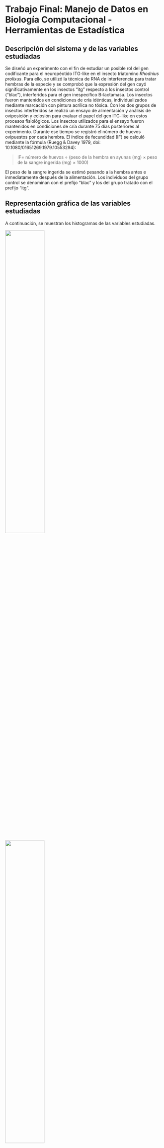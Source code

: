 # Trabajo Final: Manejo de Datos en Biología Computacional - Herramientas de Estadística

## Descripción del sistema y de las variables estudiadas

Se diseñó un experimento con el fin de estudiar un posible rol del gen codificante para el neuropéotido ITG-like en el insecto triatomino _Rhodnius prolixus_. Para ello, se utilizó la técnica de RNA de interferencia para tratar hembras de la especie y se comprobó que la expresión del gen cayó significativamente en los insectos “itg” respecto a los insectos control (“blac”), interferidos para el gen inespecífico B-lactamasa. Los insectos fueron mantenidos en condiciones de cría idénticas, individualizados mediante marcación con pintura acrílica no tóxica.
Con los dos grupos de insectos interferidos se realizó un ensayo de alimentación y análisis de oviposición y eclosión para evaluar el papel del gen ITG-like en estos procesos fisiológicos. Los insectos utilizados para el ensayo fueron mantenidos en condiciones de cría durante 75 días posteriores al experimento. Durante ese tiempo se registró el número de huevos ovipuestos por cada hembra. El índice de fecundidad (IF) se calculó mediante la fórmula (Ruegg & Davey 1979, doi: 10.1080/01651269.1979.10553294):


> IF= número de huevos ÷ (peso de la hembra en ayunas (mg) × peso de la sangre ingerida (mg) × 1000)


El peso de la sangre ingerida se estimó pesando a la hembra antes e inmediatamente después de la alimentación. Los individuos del grupo control se denominan con el prefijo “blac” y los del grupo tratado con el prefijo “itg”.



## Representación gráfica de las variables estudiadas

A continuación, se muestran los histogramas de las variables estudiadas.

<img src=./psa_histograma.png
     width="50%" 
     height=auto />

<img src=./psi_histograma.png
     width="50%" 
     height=auto />

<img src=./hp_histograma.png
     width="50%" 
     height=auto />

<img src=./if_histograma.png
     width="50%" 
     height=auto />


Dado que el número de individuos en cada grupo es pequeño, no queda graficada de forma clara la distribución de las variables estudiadas.


## Análisis de las medidas características de cada distribución

Dado que las variables medidas son cuantitativas, pueden calcularse una serie de medidas de centralización y dispersión con el fin de obtener una caracterización rápida de la distribución de los datos. Dado que el número de individuos incluidos en el experimento es bajo, la utilidad de estas medidas es limitada.

### Medidas de centralización

#### Media, mediana y moda


En las siguientes tablas se muestran la media, mediana y moda para cada grupo y variable. Para hacer más preciso el cálculo de la moda, se decide redondear los números a dos decimales, a excepción del índice de fecundidad en donde se decide eliminar los decimales para lograr un dato aproximado. En el caso de que no haya una única moda, se muestran todos los valores separados por “;”:

***Peso sin alimentar***

|Característica |Ambos grupos |Grupo control |Grupo interferido |
|---------------|-------------|------------- |------------------|
|Media |0.090878 |0.0916 |0.0903|
|Mediana |0.0912 |0.092 |0.09|
|Moda |0.09 |0.09 |0.09;0.10|


> La media del peso de los insectos utilizados para el estudio es de 0.09 mg, mientras que no parece haber una diferencia importante entre las medias de los insectos separados por grupo experimental. Si bien la media nos indica el valor central de los datos, la observación de una mediana similar nos indica ausencia de valores extremos. La moda es consistente con este resultado, ya que los valores más abundantes son 0.09 a 0.1 mg.


***Sangre ingerida***

|Característica |Ambos grupos |Grupo control |Grupo interferido |
|---------------|-------------|------------- |------------------|
|Media |0.148778 |0.138275 |0.15718 |
|Mediana |0.1454 |0.14465 |0.1483 |
|Moda |0.14;0.15 |0.15 |0.14;0.18 |


> La media del peso del volumen ingerido por ambos grupos es 0.14 mg. Al igual que para la variable anterior, la mediana indica que no hay influencia de valores extremos en ese número. Al observar las medias y modas de los grupos por separados, podría observarse una tendencia de los insectos interferidos a ingerir más volumen de sangre.


***Cantidad de huevos***

|Característica |Ambos grupos |Grupo control |Grupo interferido |
|---------------|-------------|------------- |------------------|
|Media |35.111111 |41.75 |29.8 |
|Mediana |36.0 |45.0 |30.0 |
|Moda |21;22;25;30;36;37;43;47;55 |22;43;47;55 |21;25;30;36;37 |


> En promedio, los insectos en su conjunto ponen 35,1 huevos. Sin embargo, al evaluar las medias de cada grupo por separado, se observa que los insectos del grupo control tienen una media más alta que este número, mientras que los insectos interferidos muestran un valor menor para esta característica. La mediana es similar a la media en el caso de todos los insectos en su conjunto y en el caso del grupo interferido. En el caso de los insectos control, la mediana es mayor, lo que podría indicar la existencia de valores en el extremo inferior.


***Índice de fecundidad***

|Característica |Ambos grupos |Grupo control |Grupo interferido |
|---------------|-------------|------------- |------------------|
|Media |2.652516 |3.287904 |2.144205 |
|Mediana |2.408478 |3.412443 |2.361922 |
|Moda |2 |3 |2 |


> Al igual que para el número de huevos puestos, la media del índice de fecundidad calculado para los insectos interferidos es menor que la calculada para los insectos en su conjunto, mientras que la media de los insectos control es mayor. La mediana es similar a la media en todos los casos.


#### Cálculo de percentiles
No se realiza el cálculo de percentiles porque se cuenta con un bajo número de individuos en el experimento y el resultado no sería informativo.


### Medidas de dispersión

Las medidas de dispersión se calculan para analizar la variabilidad de los datos, lo que nos ayuda a evaluar la representatividad de las medidas de centralización. Tal como se aclaró anteriormente la utilidad de estas medidas es limitada debido al bajo número de individuos utilizados en el experimento.


#### Rango, recorrido intercuartilo (RI), desviación estándar (SD) y varianza

En las siguientes tablas se muestran el rango, recorrido intercuartilo (RI), desviación estándar (SD) y varianza para cada grupo y variable:


***Peso sin alimentar***

|Característica |Ambos grupos |Grupo control |Grupo interferido |
|---------------|-------------|------------- |------------------|
|Rango |0.0300 |0.0300 |0.0200 |
|RI |0.0100 |0.0100 |0.0100 |
|SD |0.0095 |0.0126 |0.0077 |
|Varianza |0.0001 |0.0002 |0.0001 |


> En el caso de esta variable, en consistencia con lo observado para las medidas de centralización no se observa una gran influencia de valores extremos: el rango y el recorrido intercuartilo presentan un valor bajo en todos los casos. La desviación estándar es más alta en los insectos control; dado que en este caso no hay una gran influencia de valores extremos es un estadístico válido para evaluar dispersión. La varianza nos indica que en todos los casos existe muy poca variabilidad de los datos con respecto a la media calculada.


***Sangre ingerida***

|Característica |Ambos grupos |Grupo control |Grupo interferido |
|---------------|-------------|------------- |------------------|
|Rango |0.0700 | 0.0500 |0.0500 |
|RI |0.0200 |0.0100 |0.0400 |
|SD |0.0226 |0.0198 |0.0230 |
|Varianza |0.0005 |0.0004 |0.0005 |


> En el caso de esta variable, se observa una dispersión un poco mayor que para el caso anterior, tal como puede observarse con el rango y la desviación estándar calculados.


***Huevos puestos***

|Característica |Ambos grupos |Grupo control |Grupo interferido |
|---------------|-------------|------------- |------------------|
|Rango |34.0000 | 33.0000 |15.0000 |
|RI |18.0000 |11.2500 |11.0000 |
|SD |11.7414 |14.0801 |6.9065 |
|Varianza |137.8611 |198.2500 |47.7000 |


> En el caso de huevos puestos, se observa una menor dispersión de los datos del grupo interferido en todas las medidas calculadas.


***Indice de fecundidad***

|Característica |Ambos grupos |Grupo control |Grupo interferido |
|---------------|-------------|------------- |------------------|
|Rango |3.1000 |2.2900 |1.2900 |
|RI |1.1000 |0.6800 |0.1700 |
|SD |0.9173 |0.9488 |0.5303 |
|Varianza |0.8415 |0.9002 |0.2812 |


> En el caso del índice de fecundidad, similar a lo observado para la variable analizada anteriormente, se observa una menor dispersión de los datos del grupo interferido en todas las medidas calculadas.


#### Coeficientes de variación, asimetría y curtosis

***Coeficientes de variación para cada grupo y variable***

Para analizar la dispersión de manera comparativa (independientemente de la unidad de medida de la variable), se calculó el coeficiente de variación de Pearson.

|Característica |Ambos grupos |Grupo control |Grupo interferido |
|---------------|-------------|------------- |------------------|
|Peso sin alimentar |0.1042 |0.1375 |0.0853 |
|Sangre ingerida |0.1518 |0.1432 |0.1462 |
|Huevos puestos |0.3344 |0.3372 |0.2318 |
|Índice de fecundidad |0.3458 |0.2886 |0.2473 |


> Se observa una manor variación en el caso del grupo interferido, especialmente para Huevos puestos e Índice de fecundidad.


Para estudiar la simetría de los datos y su concentración con respecto a la medida central, se complementan los análisis anteriores con el calculo de coeficientes de asimetría y curtosis. Sin embargo, tal como se observó en los histogramas graficados, el número de individuos analizado es bajo lo que compromete la utilidad de estos coeficientes.


***Coeficientes de asimetría para cada grupo y variable***

|Característica |Ambos grupos |Grupo control |Grupo interferido |
|---------------|-------------|------------- |------------------|
|Peso sin alimentar |-0.2356 |-0.1892 |-1.1824 |
|Sangre ingerida |0.1183 |-1.6611 |0.4572 |
|Huevos puestos |0.3788 |-1.2493 |-0.2283 |
|Índice de fecundidad |0.4345 |-0.7636 |-2.0583 |


> En el caso de peso sin alimentar, se observa una asimetría a la izquierda (es decir, hacia los valores más bajos de la distribución), especialmente para el grupo interferido. En el caso de la sangre ingerida, los valores de asimetría difieren entre los grupos: se observa una asimetria hacia la derecha para ambos grupos y para el grupo interferido, mientras que ocurre lo contrario para el grupo control. En el caso de huevos puestos e índice de fecundidad, la asimentría es hacia la izquierda para ambos grupos experimentales.


***Coeficientes de curtosis para cada grupo y variable***

|Característica |Ambos grupos |Grupo control |Grupo interferido |
|---------------|-------------|------------- |------------------|
|Peso sin alimentar |0.1860 |1.4398 |1.4266 |
|Sangre ingerida |0.4569 |3.1187 |-2.9980 |
|Huevos puestos |-0.8976 |2.0826 |-2.1256 |
|Índice de fecundidad |0.2569 |1.7243 |4.3544 |


> En el caso de peso sin alimentar, los coeficientes indican una distribución leptocúrtica (mayoría de datos alrededor del valor central). En el caso de la sangre ingerida y huevos puestos, se observa distribución leptocúrtica para el grupo control, mientras que el grupo interferido presenta distribución platicúrtica. La variable índice de fecundidad presenta distribución leptocúrtica en ambos grupos.


## Estimación de intervalos de confianza

Para realizar la estimación de los intervalos de confianza se utilizará la distribución T de student porque la varianza poblacional es desconocida y el n < 30. En la siguiente tabla se muestran los Intervalos de Confianza (95%) estimados en base a cada grupo y variable:

|Característica |Ambos grupos |Grupo control |Grupo interferido |
|---------------|-------------|------------- |------------------|
|Peso sin alimentar |[0.08, 0.1] |[0.07, 0.11] |[0.08, 0.1] |
|Sangre ingerida |[0.13, 0.17] |[0.11, 0.17] |[0.13, 0.19] |
|Huevos puestos |[26.09, 44.14] |[19.35, 64.15] |[21.22, 38.38] |
|Índice de fecundidad |[1.95, 3.36] |[1.78, 4.8] |[1.49, 2.8] |


> Estos datos nos muestran que existe un 95% de probabilidad de que los intervalos calculados contengan el valor real de esa variable en la población.


## Determinación del tamaño de la muestra


Con el fin de determinar si la cantidad de individuos que forman parte del ensayo son suficientes para abordar el análisis de las variables de interés, se realizó una determinación del tamaño de la muestra utilizando la función _TTestIndPower_ de la librería _statsmodels.stats.power_.
              
El tamaño muestral necesario para Peso sin alimentar es: 751

El tamaño muestral necesario para Peso sangre ingerida es: 21

El tamaño muestral necesario para Huevos puestos es: 15

El tamaño muestral necesario para Índice de fecundidad es: 751


> Con los resultados puede concluirse que el número de individuos incluidos en el diseño experimental es muy insuficiente. Esto indica que la ausencia de diferencias significativas en las comparaciones de medias que siguen a continuación puede deberse a esto.


## Ensayos de hipótesis

### Comparación de medias

Para poder testear la hipótesis de si que el gen ITG-like tiene un rol en la reproducción de la especie estudiada, se planea comparar las medias de las variables analizadas utilizando la prueba de T de student. Para aplicar esta prueba, deben comprobarse una serie de supuestos que se detallan y evalúan a continuación.


***Tipo de datos, independencia de las muestras y número de individuos y grupos analizados***

Se trata de un set de datos cuantitativos, con un tamaño muestral < 30 compuesto por dos grupos de muestras independientes. Estas características son apropiadas para un análisis de comparación de medias por T de student.


***Homocedasticidad***

La homocedasticidad se chequea mediante el test de Levene, planteando las siguientes hipótesis:

H0: Las varianzas de los grupos comparados son homogéneas
H1: Las varianzas de los grupos comparados no son homogéneas

En este caso, se compara para cada variable el grupo control y el interferido. En la siguiente tabla se muestra el resultado del test para cada variable:

|Peso sin alimentar |Sangre ingerida |Huevos puestos |Índice de fecundidad |
|--------------- |------------- |------------- |------------------ |
|[0.416, 0.539] |[0.356, 0.569] |[0.678, 0.437] |[0.701, 0.429] |

> Las varianzas son homogéneas en todos los casos (p > 0.05) por lo que se acepta la hipótesis nula, cumpliéndose este supuesto en todos los casos.


***Normalidad de los datos***

La normalidad se chequea mediante el test de Shapiro-Wilk, planteando las siguientes hipótesis:


H0: La variable se distribuye normalmente
H1: La variable no se distribuye normalmente

Este test se aplica tanto para los grupos por separado, como para los grupos en su conjunto y para cada variable analizada. En la siguiente tabla se muestra el estadístico resultante del test en cada caso, y su correspondiente valor p.

|Variable |Ambos grupos |Grupo control |Grupo interferido |
|---------------|-------------|------------- |------------------|
|Peso sin alimentar |[0.936, 0.548] |[0.964, 0.808] |[0.860, 0.229] |
|Sangre ingerida |[0.934, 0.522] |[0.826, 0.158] |[0.839, 0.163] |
|Huevos puestos |[0.949, 0.680] |[0.916, 0.516] |[0.925, 0.566] |
|Índice de fecundidad |[0.952, 0.713] |[0.947, 0.698] |[0.719, 0.015] |

> A excepción del índice de fecundidad, las variables se distribuyen normalmente (p > 0.05), por lo que se acepta la hipótesis nula. En el caso del IF la hipótesis nula se rechaza con un p = 0.015. Esto puede deberse a que la muestra es muy pequeña: como ya se determinó, el tamaño muestral necesario para analizar esta variable es 751. Para este caso, se realizará una prueba de T y también un test no paramétrico para evaluar los resultados.


#### Prueba de T

Para cada variable, se plantean las siguientes hipótesis:

H0: Las medias de los grupos analizados no son diferentes
H1: Las medias de los grupos analizados son diferentes

Los resultados obtenidos para la prueba de T  para cada variable (estadísitico y valor p asociado) se muestran en la siguiente tabla:

|Peso sin alimentar |Sangre ingerida |Huevos puestos |Índice de fecundidad |
|--------------- |------------- |------------- |------------------ |
|[0.191,0.853] |[-1.300, 0.234] |[1.681, 0.136] |[2.306, 0.054] |

> Como puede observarse, no hay diferencias significativas entre el tamaño de los individuos que forman parte de cada grupo, ni en la cantidad de sangre ingerida por los mismos. Tampoco se observan diferencias en la oviposición. En cuanto al índice de fecundidad, se observa una diferencia significativa con un valor p =0.054. Sin embargo, para esta variable no se observó una distribución normal. Si bien es probable que esto se deba a que se está trabajando con un bajo número de individuos, no puede tomarse este resultado como válido. Se realiza a continuación un análisis no paramétrico.


### Análisis no paramétrico

Se elige la prueba U de Mann-Whitney, dado que se trata de datos continuos pertenecientes a dos grupos de muestras independientes con varianzas homogéneas.

	H0: La probabilidad de que una observación al azar del grupo 1 exceda a una observación al azar del grupo 2 es igual a la probabilidad de que una observación al azar del grupo 2 exceda a una observación al azar del grupo 1.
	H1: La probabilidad de que una observación al azar del grupo 1 exceda a una observación al azar del grupo 2 es diferente a la probabilidad de que una observación al azar del grupo 2 exceda a una observación al azar del grupo 1.

> Los resultados obtenidos para este análisis indican que no se puede rechazar la hipótesis nula (p = 0.19, estadístico = 16). Por lo tanto, la distribución de los grupos analizados es la misma.

> Sería deseable aumentar el número de individuos analizados para evaluar si se alcanza la normalidad de los datos y con ellos repetir la prueba de T para tener un resultado confiable sobre la diferencia entre las medias de los grupos.


### Análisis de dependencia de variables categóricas

Con el fin de realizar un análisis de datos categóricos utilizando el mismo set de datos, se realiza una discretización de la variable Índice de Fecundidad. Para ello, se clasifican los índices en alto/bajo, tomando como bajo un Índice de Fecundidad menor a 2.51, y como alto un valor mayor a ese número. Como resultado, se obtiene la siguiente tabla de contingencia:

|------------------ |Grupo control	|Grupo interferido |Total |
|------------------ |------------------ |----------------------- |------- |
|IF bajo (<2.51) |1 |5 |6 |
|IF alto (>2.51) |3 |0 |3 |
|Total |4 |5 |9 |

Para llevar a cabo este análisis se decidió aplicar el test de Fisher debido a que la cantidad de individuos que componen cada grupo es pequeña. Se plantean las siguientes hipótesis:

	H0: El índice de fecundidad es independiente del tratamiento de interferencia.
	H1: El índice de fecundidad depende del tratamiento de interferencia recibido.

> El test de Fisher para la tabla de contingencia analizada arrojó un estadístico de 0 con un p-value de 0.047. Por lo tanto, según este test podemos rechazar la hipótesis nula: el índice de fecundidad depende del tratamiento recibido, con una probabilidad de encontrar este resultado al azar de 4,7%.

> Es importante tener en cuenta que este resultado se obtiene a partir de una clasificación (fecundidad alta/baja) establecida con un punto de corte arbitrario. Asimismo, el número de individuos es muy bajo. Sería deseable aumentar el número de individuos para evaluar la validez del punto de corte establecido.


### Análisis de correlación

Con el fin de evaluar la relación lineal entre el peso sin alimentar y los huevos puestos por cada individuo con respecto a la sangre ingerida, se plantea el cálculo del coeficiente de correlación de Pearson y su correspondiente valor p.

	H0: Las variables no están correlacionadas
	H1: Las variables están correlacionadas

> El resultado del cálculo arrojó un coeficiente de correlación de 0.266 (con un valor de p = 0.487) para las variables _peso sin alimentar_ y _sangre ingerida_, mientras que para _huevos puestos_ y _sangre ingerida_ el coeficiente es de -0.166 (p value = 0.66). A continuación, se muestran los gráficos resultantes, en donde puede visualizarse claramente la falta de correlación:

<img src=./psi_vs_psa_corr.png
     width="50%" 
     height=auto />

<img src=./hp_vs_psi_corr.png
     width="50%" 
     height=auto />

> Los resultados nos indican que en ninguno de los dos casos se rechaza la hipótesis nula, por lo que en el set de datos analizados la sangre ingerida no está correlacionada con el peso sin alimentar ni con el número de huevos puestos.

El análisis de correlación se repite utilizando también sólo el grupo control, para descartar que la falta de correlación observada se deba a la influencia del tratamiento que reciben los individuos del grupo tratado. Este análisis tampoco arrojó correlación en ningún caso (con un estadístico de 0.231 y un valor p de 0.768 para el caso de _peso sin alimentar_ y _sangre ingerida_ y un estadístico de  0.124 y un valor p de 0.875 para el caso de _huevos puestos_ y _sangre ingerida_). 

> El Índice de Fecundidad utilizado se compone de estas tres variables y es aceptado como un indicador válido de la fecundidad de estos insectos. Sin embargo, con los datos analizados no se halla correlación entre las variables. Considerando que se está trabajando con un número muy bajo de individuos, es probable que este hecho explique la falta de correlación observada.


## Conclusiones generales

Los datos analizados muestran una tendencia de los insectos interferidos a tener menor fecundidad que los insectos control, lo que indicaría un rol del gen ITG-like en alguno de los procesos relacionados a la fecundidad en la especie estudiada. Para una confirmación estadística válida, sería necesario aumentar el número de individuos incluídos en el experimento. Un número mayor de individuos sería útil también para analizar si para el caso de este diseño experimental es necesario plantear cambios en la forma de calcular el índice de fecundidad.

